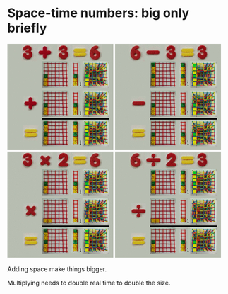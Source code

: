 # Space-time numbers: big only briefly

![](../img/dynamic_d3_r_plus_240.gif)
![](../img/dynamic_d3_r_minus_240.gif)
![](../img/dynamic_d3_r_times_240.gif)
![](../img/dynamic_d3_r_div_240.gif)

Adding space make things bigger.

Multiplying needs to double real time to double the size.
